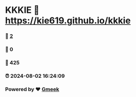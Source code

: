 # KKKIE :link: https://kie619.github.io/kkkie 
### :page_facing_up: [2](https://kie619.github.io/kkkie/tag.html) 
### :speech_balloon: 0 
### :hibiscus: 425 
### :alarm_clock: 2024-08-02 16:24:09 
### Powered by :heart: [Gmeek](https://github.com/Meekdai/Gmeek)
